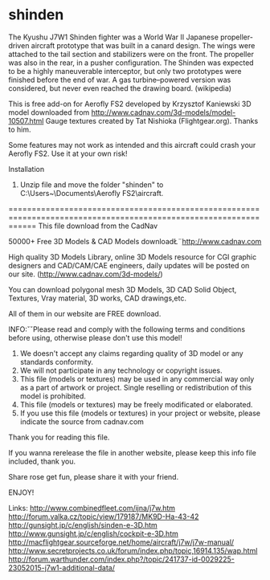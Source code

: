 # shinden
The Kyushu J7W1 Shinden fighter was a World War II Japanese propeller-driven aircraft prototype that was built in a canard design. The wings were attached to the tail section and stabilizers were on the front. The propeller was also in the rear, in a pusher configuration. The Shinden was expected to be a highly maneuverable interceptor, but only two prototypes were finished before the end of war. A gas turbine–powered version was considered, but never even reached the drawing board. (wikipedia)

This is free add-on for Aerofly FS2 developed by Krzysztof Kaniewski 
3D model downloaded from http://www.cadnav.com/3d-models/model-10507.html
Gauge textures created by Tat Nishioka (Flightgear.org). Thanks to him.

 Some features may not work as intended and this aircraft could crash your Aerofly FS2. 
 Use it at your own risk!

Installation

1. Unzip file and move the folder "shinden" to C:\Users\~\Documents\Aerofly FS2\aircraft.


 ==================================================================================================================
 This file download from the CadNav

50000+ Free 3D Models & CAD  Models downloadŁ¨http://www.cadnav.com

High quality 3D Models Library, online 3D Models resource for CGI graphic designers and CAD/CAM/CAE engineers, daily updates will be posted on our site. (http://www.cadnav.com/3d-models/)

You can download polygonal mesh 3D Models, 3D CAD Solid Object, Textures, Vray material, 3D works, CAD drawings,etc. 

All of them in our website are FREE download.

INFO:ˇˇPlease read and comply with the following terms and conditions before using, otherwise please don't use this model!

1. We doesn't accept any claims regarding quality of 3D model or any standards conformity.
2. We will not participate in any technology or copyright issues.
3. This file (models or textures) may be used in any commercial way only as a part of artwork or project. Single reselling or redistribution of this model is prohibited.  
4. This file (models or textures) may be freely modificated or elaborated.
5. If you use this file (models or textures) in your project or website, please indicate the source from cadnav.com


Thank you for reading this file.

If you wanna rerelease the file in another website, please keep this info file included, thank you.

Share rose get fun, please share it with your friend.

ENJOY! 

Links:
 http://www.combinedfleet.com/ijna/j7w.htm
 http://forum.valka.cz/topic/view/179187/MK9D-Ha-43-42
 http://gunsight.jp/c/english/sinden-e-3D.htm 
 http://www.gunsight.jp/c/english/cockpit-e-3D.htm
 http://macflightgear.sourceforge.net/home/aircraft/j7w/j7w-manual/
 http://www.secretprojects.co.uk/forum/index.php/topic,16914.135/wap.html
 http://forum.warthunder.com/index.php?/topic/241737-id-0029225-23052015-j7w1-additional-data/
